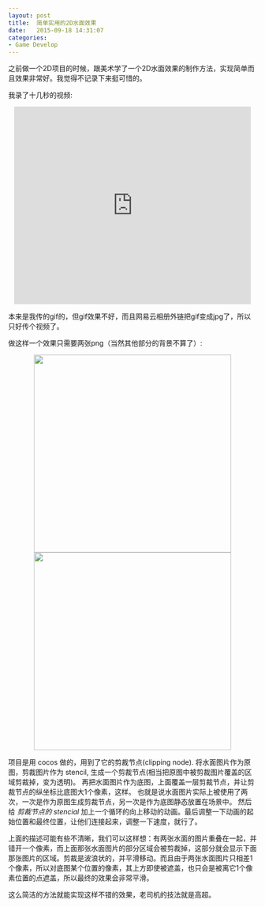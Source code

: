 ```yaml
---
layout: post
title:  简单实用的2D水面效果
date:   2015-09-18 14:31:07
categories:
- Game Develop
---
```


之前做一个2D项目的时候，跟美术学了一个2D水面效果的制作方法，实现简单而且效果非常好。我觉得不记录下来挺可惜的。

<!--more-->

我录了十几秒的视频:

<div align="center"><iframe src="http://www.tudou.com/programs/view/html5embed.action?type=0&code=_aBwxP7AJ-Q&lcode=&resourceId=22183862_06_05_99" allowtransparency="true" allowfullscreen="true" allowfullscreenInteractive="true" scrolling="no" border="0" frameborder="0" style="width:480px;height:400px;"></iframe></div>

本来是我传的gif的，但gif效果不好，而且网易云相册外链把gif变成jpg了，所以只好传个视频了。

做这样一个效果只需要两张png（当然其他部分的背景不算了）:

<div align="center">
  <img style='width: 400px' src='http://imgout.ph.126.net/50649114/water.jpg'/>
  <img style='width: 400px' src='http://imgout.ph.126.net/50649115/clipper.jpg'/>
</div>



项目是用 cocos 做的，用到了它的剪裁节点(clipping node). 将水面图片作为原图，剪裁图片作为 stencil, 生成一个剪裁节点(相当把原图中被剪裁图片覆盖的区域剪裁掉，变为透明)。
再把水面图片作为底图，上面覆盖一层剪裁节点，并让剪裁节点的纵坐标比底图大1个像素，这样。
也就是说水面图片实际上被使用了两次，一次是作为原图生成剪裁节点，另一次是作为底图静态放置在场景中。
然后给 *剪裁节点的 stencial* 加上一个循环的向上移动的动画。最后调整一下动画的起始位置和最终位置，让他们连接起来，调整一下速度，就行了。

上面的描述可能有些不清晰，我们可以这样想：有两张水面的图片重叠在一起，并错开一个像素，而上面那张水面图片的部分区域会被剪裁掉，这部分就会显示下面那张图片的区域。剪裁是波浪状的，并平滑移动。而且由于两张水面图片只相差1个像素，所以对底图某个位置的像素，其上方即使被遮盖，也只会是被离它1个像素位置的点遮盖，所以最终的效果会非常平滑。

这么简洁的方法就能实现这样不错的效果，老司机的技法就是高超。
